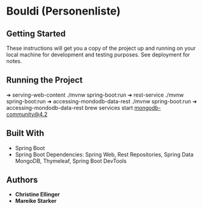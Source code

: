 # Bouldi (Personenliste)

## Getting Started

These instructions will get you a copy of the project up and running on your local machine for development and testing purposes. See deployment for notes.

## Running the Project

➜  serving-web-content ./mvnw spring-boot:run
➜  rest-service ./mvnw spring-boot:run
➜  accessing-mondodb-data-rest ./mvnw spring-boot:run
➜  accessing-mondodb-data-rest brew services start mongodb-community@4.2


## Built With

* Spring Boot
* Spring Boot Dependencies: Spring Web, Rest Repositories, Spring Data MongoDB, Thymeleaf, Spring Boot DevTools

## Authors

* **Christine Ellinger** 
* **Mareike Starker** 

